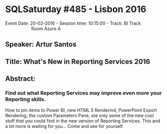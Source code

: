 # SQLSaturday #485 - Lisbon 2016
Event Date: 20-02-2016 - Session time: 10:15:00 - Track: BI Track                                 Room Azure A
## Speaker: Artur Santos
## Title: What's New in Reporting Services 2016
## Abstract:
### Find out what Reporting Services may improve even more your Reporting skills.
How to pin items to Power BI, new HTML 5 Renderind, PowerPoint Export  Rendering, the custom Parameters Pane, are only some of the new cool stuff that you could find in the new version of Reporting Services.
This and a lot more is waiting for you... Come and see for yourself.


